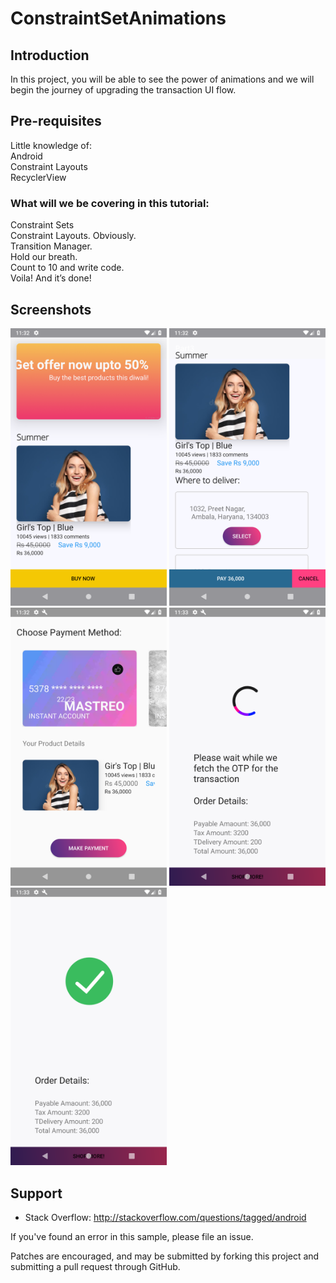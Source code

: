 # ConstraintSetAnimations

Introduction
------------
In this project, you will be able to see the power of animations and we will begin the journey of upgrading the transaction UI flow.

Pre-requisites
--------------
Little knowledge of: <br>
Android <br>
Constraint Layouts <br>
RecyclerView

### What will we be covering in this tutorial:
Constraint Sets<br>
Constraint Layouts. Obviously.<br>
Transition Manager.<br>
Hold our breath.<br>
Count to 10 and write code.<br>
Voila! And it’s done!


Screenshots
-----------

<img src="https://github.com/DhruvamSharma/ConstraintSetAnimations/blob/master/Part3/docs/Screenshot_1534356150.png" width="250"> <img src="https://github.com/DhruvamSharma/ConstraintSetAnimations/blob/master/Part3/docs/Screenshot_1534356156.png" width="250"> <img src="https://github.com/DhruvamSharma/ConstraintSetAnimations/blob/master/Part3/docs/Screenshot_1534356174.png" width="250"> <img src="https://github.com/DhruvamSharma/ConstraintSetAnimations/blob/master/Part3/docs/Screenshot_1534356180.png" width="250"> <img src="https://github.com/DhruvamSharma/ConstraintSetAnimations/blob/master/Part3/docs/Screenshot_1534356184.png" width="250"> 



Support
-------

- Stack Overflow: http://stackoverflow.com/questions/tagged/android

If you've found an error in this sample, please file an issue.

Patches are encouraged, and may be submitted by forking this project and
submitting a pull request through GitHub.
